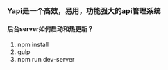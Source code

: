 ### Yapi是一个高效，易用，功能强大的api管理系统

#### 后台server如何启动和热更新？

1. npm install
2. gulp
3. npm run dev-server

